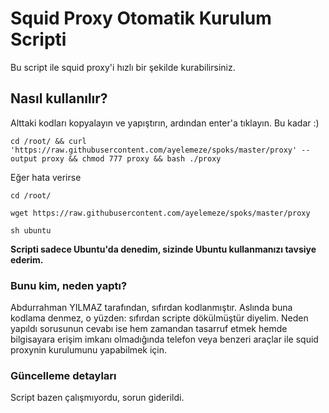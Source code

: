 # Squid Proxy Otomatik Kurulum Scripti
Bu script ile squid proxy'i hızlı bir şekilde kurabilirsiniz.
## Nasıl kullanılır?
Alttaki kodları kopyalayın ve yapıştırın, ardından enter'a tıklayın. Bu kadar :)

`cd /root/ && curl 'https://raw.githubusercontent.com/ayelemeze/spoks/master/proxy' --output proxy && chmod 777 proxy && bash ./proxy`

Eğer hata verirse

`cd /root/`

`wget https://raw.githubusercontent.com/ayelemeze/spoks/master/proxy`

`sh ubuntu`

**Scripti sadece Ubuntu'da denedim, sizinde Ubuntu kullanmanızı tavsiye ederim.**

### Bunu kim, neden yaptı?
Abdurrahman YILMAZ tarafından, sıfırdan kodlanmıştır. Aslında buna kodlama denmez, o yüzden: sıfırdan scripte dökülmüştür diyelim. Neden yapıldı sorusunun cevabı ise hem zamandan tasarruf etmek hemde bilgisayara erişim imkanı olmadığında telefon veya benzeri araçlar ile squid proxynin kurulumunu yapabilmek için.



### Güncelleme detayları
Script bazen çalışmıyordu, sorun giderildi.
